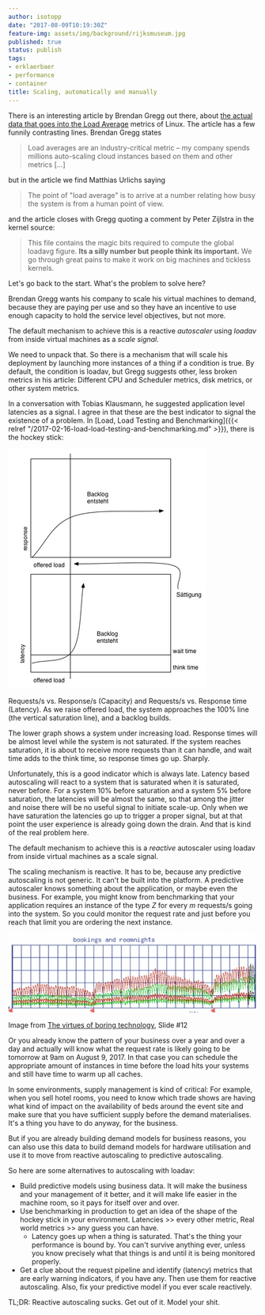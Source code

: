 ```yaml
---
author: isotopp
date: "2017-08-09T10:19:30Z"
feature-img: assets/img/background/rijksmuseum.jpg
published: true
status: publish
tags:
- erklaerbaer
- performance
- container
title: Scaling, automatically and manually
---
```

There is an interesting article by Brendan Gregg out there, about 
[the actual data that goes into the Load Average](http://www.brendangregg.com/blog/2017-08-08/linux-load-averages.html)
metrics of Linux. The article has a few funnily contrasting lines. Brendan
Gregg states

> Load averages are an industry-critical metric – my company spends
> millions auto-scaling cloud instances based on them and other metrics
> […]

but in the article we find Matthias Urlichs saying

> The point of "load average" is to arrive at a number relating how busy the
> system is from a human point of view.

and the article closes with Gregg quoting a comment by Peter Zijlstra in the
kernel source:

> This file contains the magic bits required to compute the global loadavg
> figure. **Its a silly number but people think its important.** We go
> through great pains to make it work on big machines and tickless kernels.

Let's go back to the start. What's the problem to solve here?

Brendan Gregg wants his company to scale his virtual machines to demand,
because they are paying per use and so they have an incentive to use enough
capacity to hold the service level objectives, but not more.

The default mechanism to achieve this is a reactive _autoscaler_ using
_loadav_ from inside virtual machines as a _scale signal_.

We need to unpack that. So there is a mechanism that will scale his
deployment by launching more instances of a thing if a condition is true. By
default, the condition is loadav, but Gregg suggests other, less broken
metrics in his article: Different CPU and Scheduler metrics, disk metrics,
or other system metrics.

In a conversation with Tobias Klausmann, he suggested application level
latencies as a signal. I agree in that these are the best indicator to
signal the existence of a problem. In [Load, Load Testing and
Benchmarking]({{< relref "/2017-02-16-load-load-testing-and-benchmarking.md" >}}), 
there is the hockey stick: 

![](/uploads/2017/02/benchmark2.png) 

Requests/s vs. Response/s (Capacity) and Requests/s vs. Response time
(Latency). As we raise offered load, the system approaches the 100% line
(the vertical saturation line), and a backlog builds.

The lower graph shows a system under increasing load. Response times will be
almost level while the system is not saturated. If the system reaches
saturation, it is about to receive more requests than it can handle, and
wait time adds to the think time, so response times go up. Sharply.

Unfortunately, this is a good indicator which is always late. Latency based
autoscaling will react to a system that is saturated when it is saturated,
never before. For a system 10% before saturation and a system 5% before
saturation, the latencies will be almost the same, so that among the jitter
and noise there will be no useful signal to initiate scale-up. Only when we
have saturation the latencies go up to trigger a proper signal, but at that
point the user experience is already going down the drain. And that is kind
of the real problem here.

The default mechanism to achieve this is a _reactive_ autoscaler using
loadav from inside virtual machines as a scale signal.

The scaling mechanism is reactive. It has to be, because any predictive
autoscaling is not generic. It can't be built into the platform. A
predictive autoscaler knows something about the application, or maybe even
the business. For example, you might know from benchmarking that your
application requires an instance of the type _Z_ for every _m_ requests/s
going into the system. So you could monitor the request rate and just before
you reach that limit you are ordering the next instance. 

![](/uploads/2017/08/Screen-Shot-2017-08-09-at-10.10.06-640x204.png)

Image from [The virtues of boring technology]('https://www.slideshare.net/isotopp/boring-dot-com-the-virtues-of-boring-technology),
Slide #12

Or you already know the pattern of your business over a year and over a day
and actually will know what the request rate is likely going to be tomorrow
at 9am on August 9, 2017. In that case you can schedule the appropriate
amount of instances in time before the load hits your systems and still have
time to warm up all caches.

In some environments, supply management is kind of critical: For example,
when you sell hotel rooms, you need to know which trade shows are having
what kind of impact on the availability of beds around the event site and
make sure that you have sufficient supply before the demand materialises.
It's a thing you have to do anyway, for the business.

But if you are already building demand models for business reasons, you can
also use this data to build demand models for hardware utilisation and use
it to move from reactive autoscaling to predictive autoscaling.

So here are some alternatives to autoscaling with loadav:

- Build predictive models using business data. It will make the business and
  your management of it better, and it will make life easier in the machine
  room, so it pays for itself over and over.
- Use benchmarking in production to get an idea of the shape of the hockey
  stick in your environment. Latencies \>\> every other metric, Real world
  metrics \>\> any guess you can have.
  - Latency goes up when a thing is saturated. That's the thing your
    performance is bound by. You can't survive anything ever, unless you
    know precisely what that things is and until it is being monitored
    properly.
- Get a clue about the request pipeline and identify (latency) metrics that
  are early warning indicators, if you have any. Then use them for reactive
  autoscaling. Also, fix your predictive model if you ever scale reactively.

TL;DR: Reactive autoscaling sucks. Get out of it. Model your shit.
